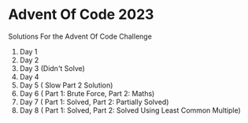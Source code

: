 # Advent Of Code 2023
Solutions For the Advent Of Code Challenge

1. Day 1
2. Day 2
3. Day 3 (Didn't Solve)
4. Day 4
5. Day 5 ( Slow Part 2 Solution)
6. Day 6 ( Part 1: Brute Force, Part 2: Maths)
7. Day 7 ( Part 1: Solved, Part 2: Partially Solved)
8. Day 8 ( Part 1: Solved, Part 2: Solved Using Least Common Multiple)
